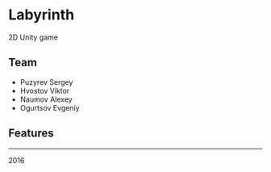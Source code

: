 # Labyrinth

2D Unity game

## Team

- Puzyrev Sergey
- Hvostov Viktor
- Naumov Alexey
- Ogurtsov Evgeniy

## Features

---

2016
